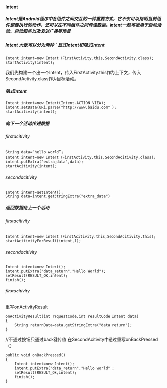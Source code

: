 #### Intent
##### Intent是Android程序中各组件之间交互的一种重要方式，它不仅可以指明当前组件想要执行的动作，还可以在不同组件之间传递数据。Intent一般可被用于启动活动、启动服务以及发送广播等场景
##### Intent 大致可以分为两种：显式Intent和隐式Intent

```
Intent intent=new Intent（FirstActivity.this,SecondActivity.class);
startActivity(intent);
```
我们先构建一个出一个Intent，传入FirstActivity.this作为上下文，传入SecondActivity.class作为目标活动。

##### 隐式Intent

```
Intent intent=new Intent(Intent.ACTION_VIEW);
intent.setData(URi.parse("http://www.baidu.com"));
startAcitivity(intent);
```
##### 向下一个活动传递数据
###### firstacitivity

```
String data=“hello world”；
Intent intent=new Intent（FirstActivity.this,SecondAcitivity.class);
intent.putExtra("extra_data",data);
startAcitivity(intent);
```
###### secondacitivity

```
Intent intent=getIntent();
String data=intent.getStringExtra("extra_data");
```
##### 返回数据给上一个活动
###### firstacitivity

```
Intent intent=new intent（FirstAcitivity.this,SecondAcitivity.this);
startAcitivityForResult(intent,1);
```
###### secondacitivity

```
Intent intent=new Intent();
intent.putExtra("data_return","Hello World");
setResult(RESULT_OK,intent);
finish();
```
###### firstacitivity
重写onActivityResult


```
onActivityResult(int requestCode,int resultCode,Intent data)
{
    String returnData=data.getStringExtra("data return");
}
```
//不通过按钮只通过back键传值
在SecondAcitivity中通过重写onBackPressed（）

```
public void onBackPressed()
{
    Intent intent=new Intent();
    intent.putExtra("data_return","Hello world");
    setResult(RESULT_OK,intent);
    finish();
}
```
